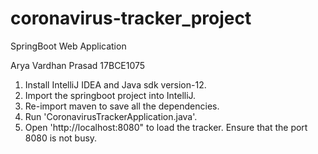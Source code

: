 # coronavirus-tracker_project
SpringBoot Web Application

Arya Vardhan Prasad
17BCE1075

1. Install IntelliJ IDEA and Java sdk version-12.
2. Import the springboot project into IntelliJ.
3. Re-import maven to save all the dependencies.
4. Run 'CoronavirusTrackerApplication.java'.
5. Open 'http://localhost:8080" to load the tracker. Ensure that the port 8080 is not busy.
